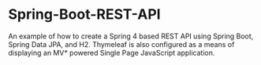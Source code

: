 # Spring-Boot-REST-API
An example of how to create a Spring 4 based REST API using Spring Boot, Spring Data JPA, and H2. Thymeleaf is also configured as a means of displaying an MV* powered Single Page JavaScript application.
